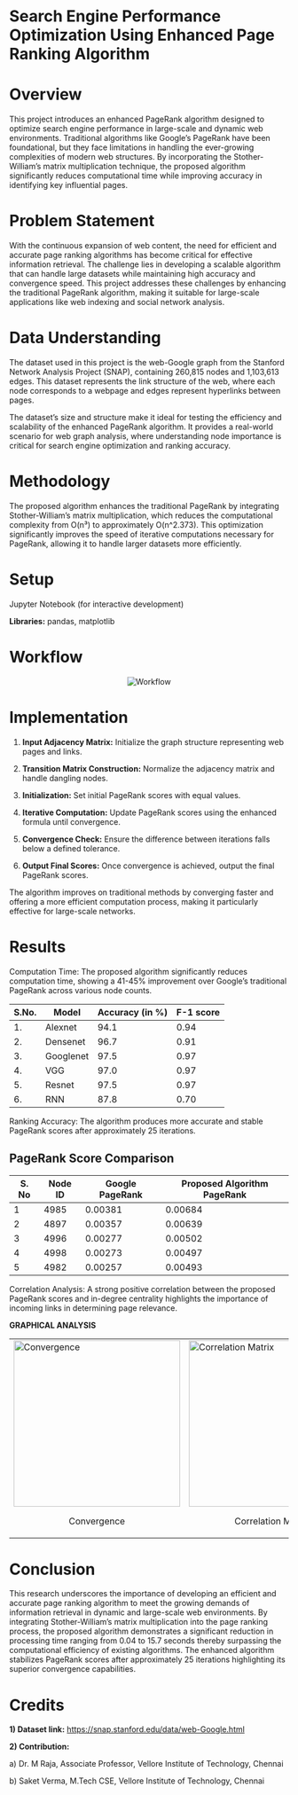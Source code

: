 # Search Engine Performance Optimization Using Enhanced Page Ranking Algorithm

# Overview

This project introduces an enhanced PageRank algorithm designed to optimize search engine performance in large-scale and dynamic web environments. Traditional algorithms like Google’s PageRank have been foundational, but they face limitations in handling the ever-growing complexities of modern web structures. By incorporating the Stother-William’s matrix multiplication technique, the proposed algorithm significantly reduces computational time while improving accuracy in identifying key influential pages.

# Problem Statement

With the continuous expansion of web content, the need for efficient and accurate page ranking algorithms has become critical for effective information retrieval. The challenge lies in developing a scalable algorithm that can handle large datasets while maintaining high accuracy and convergence speed. This project addresses these challenges by enhancing the traditional PageRank algorithm, making it suitable for large-scale applications like web indexing and social network analysis.

# Data Understanding

The dataset used in this project is the web-Google graph from the Stanford Network Analysis Project (SNAP), containing 260,815 nodes and 1,103,613 edges. This dataset represents the link structure of the web, where each node corresponds to a webpage and edges represent hyperlinks between pages.

The dataset’s size and structure make it ideal for testing the efficiency and scalability of the enhanced PageRank algorithm. It provides a real-world scenario for web graph analysis, where understanding node importance is critical for search engine optimization and ranking accuracy.

# Methodology

The proposed algorithm enhances the traditional PageRank by integrating Stother-William’s matrix multiplication, which reduces the computational complexity from O(n³) to approximately O(n^2.373). This optimization significantly improves the speed of iterative computations necessary for PageRank, allowing it to handle larger datasets more efficiently.

# Setup

Jupyter Notebook (for interactive development)

**Libraries:** pandas, matplotlib

# Workflow

<p align="center">
    <img src="https://github.com/user-attachments/assets/177a25af-74ec-4de7-8195-10446e2ac145" alt="Workflow"/>
</p>

# Implementation

1) **Input Adjacency Matrix:** Initialize the graph structure representing web pages and links.

2) **Transition Matrix Construction:** Normalize the adjacency matrix and handle dangling nodes.

3) **Initialization:** Set initial PageRank scores with equal values.

4) **Iterative Computation:** Update PageRank scores using the enhanced formula until convergence.

5) **Convergence Check:** Ensure the difference between iterations falls below a defined tolerance.

6) **Output Final Scores:** Once convergence is achieved, output the final PageRank scores.

The algorithm improves on traditional methods by converging faster and offering a more efficient computation process, making it particularly effective for large-scale networks.

# Results
Computation Time: The proposed algorithm significantly reduces computation time, showing a 41-45% improvement over Google’s traditional PageRank across various node counts.

<div align = "center">
  
| S.No. | Model      | Accuracy (in %) | F-1 score |
|-------|------------|-----------------|-----------|
| 1.    | Alexnet    | 94.1            | 0.94      |
| 2.    | Densenet   | 96.7            | 0.91      |
| 3.    | Googlenet  | 97.5            | 0.97      |
| 4.    | VGG        | 97.0            | 0.97      |
| 5.    | Resnet     | 97.5            | 0.97      |
| 6.    | RNN        | 87.8            | 0.70      |

</div>

Ranking Accuracy: The algorithm produces more accurate and stable PageRank scores after approximately 25 iterations.

## PageRank Score Comparison

<div align = "center">
  
| S. No | Node ID | Google PageRank | Proposed Algorithm PageRank |
|-------|---------|----------------|-----------------------------|
| 1     | 4985    | 0.00381        | 0.00684                     |
| 2     | 4897    | 0.00357        | 0.00639                     |
| 3     | 4996    | 0.00277        | 0.00502                     |
| 4     | 4998    | 0.00273        | 0.00497                     |
| 5     | 4982    | 0.00257        | 0.00493                     |

</div>

Correlation Analysis: A strong positive correlation between the proposed PageRank scores and in-degree centrality highlights the importance of incoming links in determining page relevance.

**GRAPHICAL ANALYSIS**

<table>
    <tr>
        <td>
            <img src="https://github.com/user-attachments/assets/3bac2d2a-28c1-4a3c-a1c2-1f372ddb71e3" alt="Convergence" width="300">
            <p align="center">Convergence</p>
        </td>
        <td>
            <img src="https://github.com/user-attachments/assets/232ff19c-b215-4701-b74c-8964565ce6b9" alt="Correlation Matrix" width="300">
            <p align="center">Correlation Matrix</p>
        </td>
        <td>
            <img src="https://github.com/user-attachments/assets/7f9cbc75-df71-4f6d-9372-2fae63a1e391" alt="Distribution" width="300">
            <p align="center">Distribution of PageRank Score</p>
        </td>
    </tr>
</table>

# Conclusion

This research underscores the importance of developing an efficient and accurate page ranking algorithm to meet the growing demands of information retrieval in dynamic and large-scale web environments. By integrating Stother-William’s matrix multiplication into the page ranking process, the proposed algorithm demonstrates a significant reduction in processing time ranging from 0.04 to 15.7 seconds thereby surpassing the computational efficiency of existing algorithms. The enhanced algorithm stabilizes PageRank scores after approximately 25 iterations highlighting its superior convergence capabilities.

# Credits

**1) Dataset link:** https://snap.stanford.edu/data/web-Google.html

**2) Contribution:** 

a) Dr. M Raja, Associate Professor, Vellore Institute of Technology, Chennai

b) Saket Verma, M.Tech CSE, Vellore Institute of Technology, Chennai
